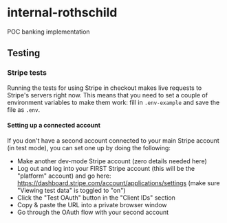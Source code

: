 # internal-rothschild
POC banking implementation

## Testing

### Stripe tests

Running the tests for using Stripe in checkout makes live requests to Stripe's servers right now. This means that you need to set a couple of environment variables to make them work: fill in `.env-example` and save the file as `.env`.

#### Setting up a connected account

If you don't have a second account connected to your main Stripe account (in test mode), you can set one up by doing the following: 
- Make another dev-mode Stripe account (zero details needed here)
- Log out and log into your FIRST Stripe account (this will be the "platform" account) and go here: https://dashboard.stripe.com/account/applications/settings (make sure "Viewing test data" is toggled to "on")
- Click the "Test OAuth" button in the "Client IDs" section
- Copy & paste the URL into a private browser window
- Go through the OAuth flow with your second account